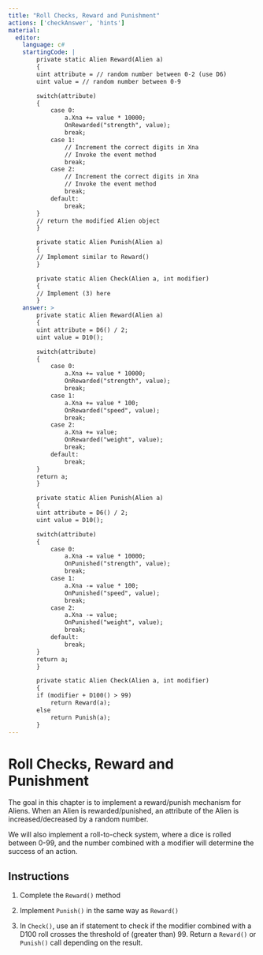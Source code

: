 ```yaml
---
title: "Roll Checks, Reward and Punishment"
actions: ['checkAnswer', 'hints']
material: 
  editor:
    language: c#
    startingCode: | 
        private static Alien Reward(Alien a) 
        {
        uint attribute = // random number between 0-2 (use D6)
        uint value = // random number between 0-9

        switch(attribute) 
        {
            case 0:
                a.Xna += value * 10000; 
                OnRewarded("strength", value); 
                break; 
            case 1: 
                // Increment the correct digits in Xna
                // Invoke the event method
                break; 
            case 2: 
                // Increment the correct digits in Xna
                // Invoke the event method
                break; 
            default: 
                break; 
        }
        // return the modified Alien object
        }

        private static Alien Punish(Alien a)
        {
        // Implement similar to Reward()
        }

        private static Alien Check(Alien a, int modifier) 
        {
        // Implement (3) here
        }
    answer: > 
        private static Alien Reward(Alien a) 
        {
        uint attribute = D6() / 2; 
        uint value = D10();  

        switch(attribute) 
        {
            case 0:
                a.Xna += value * 10000; 
                OnRewarded("strength", value); 
                break; 
            case 1: 
                a.Xna += value * 100; 
                OnRewarded("speed", value); 
                break; 
            case 2: 
                a.Xna += value; 
                OnRewarded("weight", value); 
                break; 
            default: 
                break; 
        }
        return a; 
        }

        private static Alien Punish(Alien a)
        {
        uint attribute = D6() / 2; 
        uint value = D10(); 

        switch(attribute)
        {
            case 0:
                a.Xna -= value * 10000; 
                OnPunished("strength", value); 
                break; 
            case 1: 
                a.Xna -= value * 100; 
                OnPunished("speed", value); 
                break; 
            case 2: 
                a.Xna -= value; 
                OnPunished("weight", value); 
                break; 
            default: 
                break; 
        }
        return a; 
        }

        private static Alien Check(Alien a, int modifier) 
        {
        if (modifier + D100() > 99)
            return Reward(a); 
        else 
            return Punish(a); 
        }
---
```


# Roll Checks, Reward and Punishment

The goal in this chapter is to implement a reward/punish mechanism for Aliens. When an Alien is rewarded/punished, an attribute of the Alien is increased/decreased by a random number. 

We will also implement a roll-to-check system, where a dice is rolled between 0-99, and the number combined with a modifier will determine the success of an action. 

## Instructions

1. Complete the `Reward()` method

2. Implement `Punish()` in the same way as `Reward()`

3. In `Check()`, use an if statement to check if the modifier combined with a D100 roll crosses the threshold of (greater than) 99. Return a `Reward()` or `Punish()` call depending on the result. 
